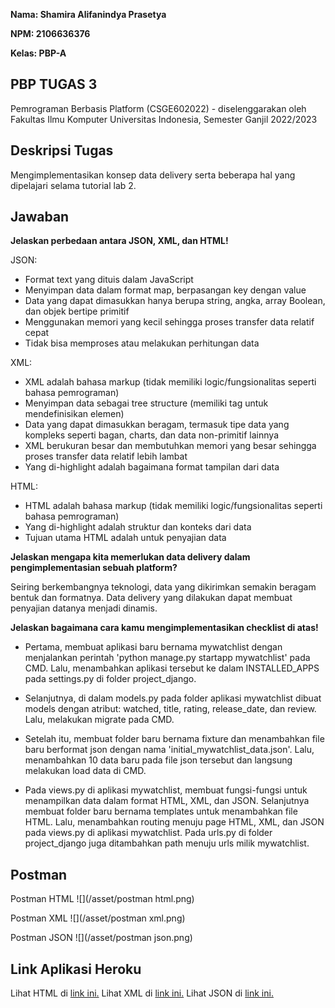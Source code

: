 __Nama: Shamira Alifanindya Prasetya__

__NPM: 2106636376__

__Kelas: PBP-A__

## PBP TUGAS 3 ##
Pemrograman Berbasis Platform (CSGE602022) - diselenggarakan oleh Fakultas Ilmu Komputer Universitas Indonesia, Semester Ganjil 2022/2023

## Deskripsi Tugas
Mengimplementasikan konsep data delivery serta beberapa hal yang dipelajari selama tutorial lab 2.

## Jawaban
__Jelaskan perbedaan antara JSON, XML, dan HTML!__

JSON:
* Format text yang dituis dalam JavaScript
* Menyimpan data dalam format map, berpasangan key dengan value
* Data yang dapat dimasukkan hanya berupa string, angka, array Boolean, dan objek bertipe primitif
* Menggunakan memori yang kecil sehingga proses transfer data relatif cepat
* Tidak bisa memproses atau melakukan perhitungan data

XML:
* XML adalah bahasa markup (tidak memiliki logic/fungsionalitas seperti bahasa pemrograman)
* Menyimpan data sebagai tree structure (memiliki tag untuk mendefinisikan elemen)
* Data yang dapat dimasukkan beragam, termasuk tipe data yang kompleks seperti bagan, charts, dan data non-primitif lainnya
* XML berukuran besar dan membutuhkan memori yang besar sehingga proses transfer data relatif lebih lambat
* Yang di-highlight adalah bagaimana format tampilan dari data

HTML:
* HTML adalah bahasa markup (tidak memiliki logic/fungsionalitas seperti bahasa pemrograman)
* Yang di-highlight adalah struktur dan konteks dari data
* Tujuan utama HTML adalah untuk penyajian data


__Jelaskan mengapa kita memerlukan data delivery dalam pengimplementasian sebuah platform?__

Seiring berkembangnya teknologi, data yang dikirimkan semakin beragam bentuk dan formatnya. Data delivery yang dilakukan dapat membuat penyajian datanya menjadi dinamis.


__Jelaskan bagaimana cara kamu mengimplementasikan checklist di atas!__
* Pertama, membuat aplikasi baru bernama mywatchlist dengan menjalankan perintah 'python manage.py startapp mywatchlist' pada CMD. Lalu, menambahkan aplikasi tersebut ke dalam INSTALLED_APPS pada settings.py di folder project_django.

* Selanjutnya, di dalam models.py pada folder aplikasi mywatchlist dibuat models dengan atribut: watched, title, rating, release_date, dan review. Lalu, melakukan migrate pada CMD.

* Setelah itu, membuat folder baru bernama fixture dan menambahkan file baru berformat json dengan nama 'initial_mywatchlist_data.json'. Lalu, menambahkan 10 data baru pada file json tersebut dan langsung melakukan load data di CMD.

* Pada views.py di aplikasi mywatchlist, membuat fungsi-fungsi untuk menampilkan data dalam format HTML, XML, dan JSON. Selanjutnya membuat folder baru bernama templates untuk menambahkan file HTML. Lalu, menambahkan routing menuju page HTML, XML, dan JSON pada views.py di aplikasi mywatchlist. Pada urls.py di folder project_django juga ditambahkan path menuju urls milik mywatchlist.

## Postman
Postman HTML
![](/asset/postman html.png)

Postman XML
![](/asset/postman xml.png)

Postman JSON
![](/asset/postman json.png)

## Link Aplikasi Heroku
Lihat HTML di [link ini.](https://pbp-tugas-2-shamira.herokuapp.com/mywatchlist/html)
Lihat XML di [link ini.](https://pbp-tugas-2-shamira.herokuapp.com/mywatchlist/xml)
Lihat JSON di [link ini.](https://pbp-tugas-2-shamira.herokuapp.com/mywatchlist/json)